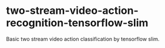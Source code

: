 # two-stream-video-action-recognition-tensorflow-slim
Basic two stream video action classification by tensorflow slim.
